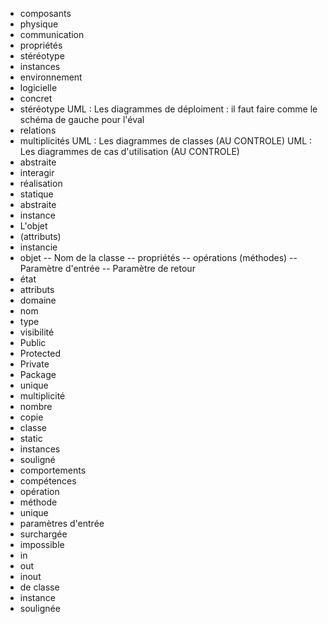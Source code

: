 - composants
- physique
- communication
- propriétés
- stéréotype
- instances
- environnement
- logicielle
- concret
- stéréotype
	UML : Les diagrammes de déploiment : il faut faire comme le schéma de gauche pour l'éval
- relations
- multiplicités
	UML : Les diagrammes de classes (AU CONTROLE)
	UML : Les diagrammes de cas d'utilisation (AU CONTROLE)
- abstraite
- interagir
- réalisation
- statique
- abstraite
- instance
- L'objet
- (attributs)
- instancie
- objet
-- Nom de la classe
-- propriétés
-- opérations (méthodes)
-- Paramètre d'entrée
-- Paramètre de retour
- état
- attributs
- domaine
- nom
- type
- visibilité
- Public
- Protected
- Private
- Package
- unique
- multiplicité
- nombre
- copie
- classe
- static
- instances
- souligné
- comportements
- compétences
- opération
- méthode
- unique
- paramètres d'entrée
- surchargée
- impossible
- in
- out
- inout
- de classe
- instance
- soulignée